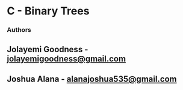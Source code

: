 # C - Binary Trees #

### Authors ###
## Jolayemi Goodness - jolayemigoodness@gmail.com ##

## Joshua Alana - alanajoshua535@gmail.com ##
